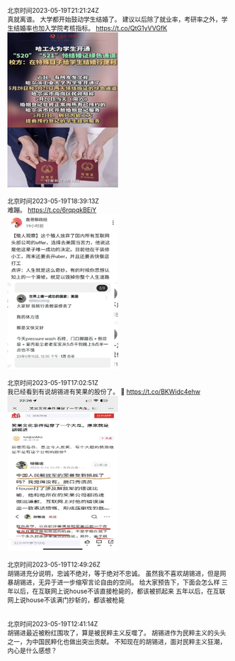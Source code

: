 北京时间2023-05-19T21:21:24Z<br>真就离谱。
大学都开始鼓动学生结婚了。
建议以后除了就业率，考研率之外，学生结婚率也加入学院考核指标。 https://t.co/QtG1yVVGfK<br><img src='/temp/image/2023/u-Month-5/1659549821169209346_0.jpg' width='250' height='350'><br><br>北京时间2023-05-19T18:39:13Z<br>难蹦。 https://t.co/6rqpqkBEiY<br><img src='/temp/image/2023/u-Month-5/1659509005126107136_0.jpg' width='250' height='350'><br><br>北京时间2023-05-19T17:02:51Z<br>我已经看到有说胡锡进有笑果的股份了。
🤣 https://t.co/BKWidc4ehw<br><img src='/temp/image/2023/u-Month-5/1659484752859242498_0.jpg' width='250' height='350'><br><br>北京时间2023-05-19T12:49:26Z<br>胡锡进充分说明，忠诚不绝对，等于绝对不忠诚。
虽然我不喜欢胡锡进，但是网暴胡锡进，无异于进一步缩窄言论自由的空间。
给大家预告下，下面会怎么样
三年以后，在互联网上说house不该直接枪毙的，都该被抓起来
五年以后，在互联网上说house不该满门抄斩的，都该被枪毙<br><br><br>北京时间2023-05-19T12:41:14Z<br>胡锡进最近被粉红围攻了，算是被民粹主义反噬了。
胡锡进作为民粹主义的头头之一，为中国民粹化也做出突出贡献。
不知现在的胡锡进，面对民粹主义狂潮，内心是什么感想？<br><br><br>